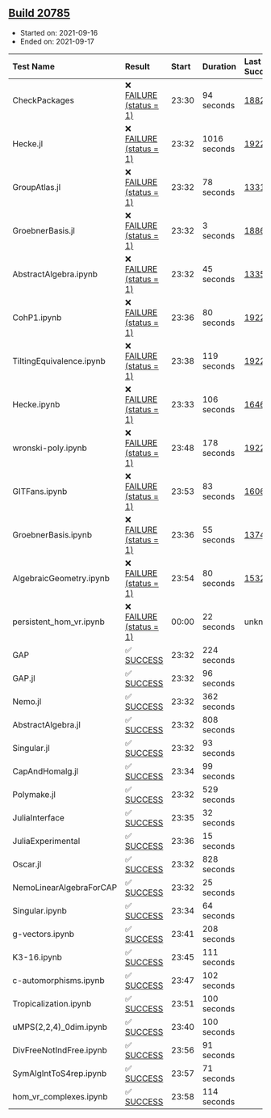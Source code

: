 ## [Build 20785](https://oscarci.mathematik.uni-kl.de/job/oscar/20785/)

* Started on: 2021-09-16
* Ended on: 2021-09-17

| Test Name    | Result | Start | Duration | Last Success | First Failure |
|:-------------|:-------|:------|:---------|:-------------|:--------------|
| CheckPackages | ❌ [FAILURE (status = 1)](https://oscarci.mathematik.uni-kl.de/job/oscar/20785/artifact/logs/build-20785/CheckPackages.log) | 23:30 | 94 seconds | [18822](https://oscarci.mathematik.uni-kl.de/job/oscar/18822/) | [18823](https://oscarci.mathematik.uni-kl.de/job/oscar/18823/) |
| Hecke.jl | ❌ [FAILURE (status = 1)](https://oscarci.mathematik.uni-kl.de/job/oscar/20785/artifact/logs/build-20785/Hecke.jl.log) | 23:32 | 1016 seconds | [19222](https://oscarci.mathematik.uni-kl.de/job/oscar/19222/) | [20152](https://oscarci.mathematik.uni-kl.de/job/oscar/20152/) |
| GroupAtlas.jl | ❌ [FAILURE (status = 1)](https://oscarci.mathematik.uni-kl.de/job/oscar/20785/artifact/logs/build-20785/GroupAtlas.jl.log) | 23:32 | 78 seconds | [13311](https://oscarci.mathematik.uni-kl.de/job/oscar/13311/) | [13312](https://oscarci.mathematik.uni-kl.de/job/oscar/13312/) |
| GroebnerBasis.jl | ❌ [FAILURE (status = 1)](https://oscarci.mathematik.uni-kl.de/job/oscar/20785/artifact/logs/build-20785/GroebnerBasis.jl.log) | 23:32 | 3 seconds | [18864](https://oscarci.mathematik.uni-kl.de/job/oscar/18864/) | [18865](https://oscarci.mathematik.uni-kl.de/job/oscar/18865/) |
| AbstractAlgebra.ipynb | ❌ [FAILURE (status = 1)](https://oscarci.mathematik.uni-kl.de/job/oscar/20785/artifact/logs/build-20785/AbstractAlgebra.ipynb.log) | 23:32 | 45 seconds | [13355](https://oscarci.mathematik.uni-kl.de/job/oscar/13355/) | [13356](https://oscarci.mathematik.uni-kl.de/job/oscar/13356/) |
| CohP1.ipynb | ❌ [FAILURE (status = 1)](https://oscarci.mathematik.uni-kl.de/job/oscar/20785/artifact/logs/build-20785/CohP1.ipynb.log) | 23:36 | 80 seconds | [19222](https://oscarci.mathematik.uni-kl.de/job/oscar/19222/) | [20152](https://oscarci.mathematik.uni-kl.de/job/oscar/20152/) |
| TiltingEquivalence.ipynb | ❌ [FAILURE (status = 1)](https://oscarci.mathematik.uni-kl.de/job/oscar/20785/artifact/logs/build-20785/TiltingEquivalence.ipynb.log) | 23:38 | 119 seconds | [19222](https://oscarci.mathematik.uni-kl.de/job/oscar/19222/) | [20152](https://oscarci.mathematik.uni-kl.de/job/oscar/20152/) |
| Hecke.ipynb | ❌ [FAILURE (status = 1)](https://oscarci.mathematik.uni-kl.de/job/oscar/20785/artifact/logs/build-20785/Hecke.ipynb.log) | 23:33 | 106 seconds | [16463](https://oscarci.mathematik.uni-kl.de/job/oscar/16463/) | [16464](https://oscarci.mathematik.uni-kl.de/job/oscar/16464/) |
| wronski-poly.ipynb | ❌ [FAILURE (status = 1)](https://oscarci.mathematik.uni-kl.de/job/oscar/20785/artifact/logs/build-20785/wronski-poly.ipynb.log) | 23:48 | 178 seconds | [19222](https://oscarci.mathematik.uni-kl.de/job/oscar/19222/) | [20152](https://oscarci.mathematik.uni-kl.de/job/oscar/20152/) |
| GITFans.ipynb | ❌ [FAILURE (status = 1)](https://oscarci.mathematik.uni-kl.de/job/oscar/20785/artifact/logs/build-20785/GITFans.ipynb.log) | 23:53 | 83 seconds | [16068](https://oscarci.mathematik.uni-kl.de/job/oscar/16068/) | [16069](https://oscarci.mathematik.uni-kl.de/job/oscar/16069/) |
| GroebnerBasis.ipynb | ❌ [FAILURE (status = 1)](https://oscarci.mathematik.uni-kl.de/job/oscar/20785/artifact/logs/build-20785/GroebnerBasis.ipynb.log) | 23:36 | 55 seconds | [13748](https://oscarci.mathematik.uni-kl.de/job/oscar/13748/) | [13749](https://oscarci.mathematik.uni-kl.de/job/oscar/13749/) |
| AlgebraicGeometry.ipynb | ❌ [FAILURE (status = 1)](https://oscarci.mathematik.uni-kl.de/job/oscar/20785/artifact/logs/build-20785/AlgebraicGeometry.ipynb.log) | 23:54 | 80 seconds | [15322](https://oscarci.mathematik.uni-kl.de/job/oscar/15322/) | [15323](https://oscarci.mathematik.uni-kl.de/job/oscar/15323/) |
| persistent_hom_vr.ipynb | ❌ [FAILURE (status = 1)](https://oscarci.mathematik.uni-kl.de/job/oscar/20785/artifact/logs/build-20785/persistent_hom_vr.ipynb.log) | 00:00 | 22 seconds | unknown | unknown |
| GAP | ✅ [SUCCESS](https://oscarci.mathematik.uni-kl.de/job/oscar/20785/artifact/logs/build-20785/GAP.log) | 23:32 | 224 seconds |  |  |
| GAP.jl | ✅ [SUCCESS](https://oscarci.mathematik.uni-kl.de/job/oscar/20785/artifact/logs/build-20785/GAP.jl.log) | 23:32 | 96 seconds |  |  |
| Nemo.jl | ✅ [SUCCESS](https://oscarci.mathematik.uni-kl.de/job/oscar/20785/artifact/logs/build-20785/Nemo.jl.log) | 23:32 | 362 seconds |  |  |
| AbstractAlgebra.jl | ✅ [SUCCESS](https://oscarci.mathematik.uni-kl.de/job/oscar/20785/artifact/logs/build-20785/AbstractAlgebra.jl.log) | 23:32 | 808 seconds |  |  |
| Singular.jl | ✅ [SUCCESS](https://oscarci.mathematik.uni-kl.de/job/oscar/20785/artifact/logs/build-20785/Singular.jl.log) | 23:32 | 93 seconds |  |  |
| CapAndHomalg.jl | ✅ [SUCCESS](https://oscarci.mathematik.uni-kl.de/job/oscar/20785/artifact/logs/build-20785/CapAndHomalg.jl.log) | 23:34 | 99 seconds |  |  |
| Polymake.jl | ✅ [SUCCESS](https://oscarci.mathematik.uni-kl.de/job/oscar/20785/artifact/logs/build-20785/Polymake.jl.log) | 23:32 | 529 seconds |  |  |
| JuliaInterface | ✅ [SUCCESS](https://oscarci.mathematik.uni-kl.de/job/oscar/20785/artifact/logs/build-20785/JuliaInterface.log) | 23:35 | 32 seconds |  |  |
| JuliaExperimental | ✅ [SUCCESS](https://oscarci.mathematik.uni-kl.de/job/oscar/20785/artifact/logs/build-20785/JuliaExperimental.log) | 23:36 | 15 seconds |  |  |
| Oscar.jl | ✅ [SUCCESS](https://oscarci.mathematik.uni-kl.de/job/oscar/20785/artifact/logs/build-20785/Oscar.jl.log) | 23:32 | 828 seconds |  |  |
| NemoLinearAlgebraForCAP | ✅ [SUCCESS](https://oscarci.mathematik.uni-kl.de/job/oscar/20785/artifact/logs/build-20785/NemoLinearAlgebraForCAP.log) | 23:32 | 25 seconds |  |  |
| Singular.ipynb | ✅ [SUCCESS](https://oscarci.mathematik.uni-kl.de/job/oscar/20785/artifact/logs/build-20785/Singular.ipynb.log) | 23:34 | 64 seconds |  |  |
| g-vectors.ipynb | ✅ [SUCCESS](https://oscarci.mathematik.uni-kl.de/job/oscar/20785/artifact/logs/build-20785/g-vectors.ipynb.log) | 23:41 | 208 seconds |  |  |
| K3-16.ipynb | ✅ [SUCCESS](https://oscarci.mathematik.uni-kl.de/job/oscar/20785/artifact/logs/build-20785/K3-16.ipynb.log) | 23:45 | 111 seconds |  |  |
| c-automorphisms.ipynb | ✅ [SUCCESS](https://oscarci.mathematik.uni-kl.de/job/oscar/20785/artifact/logs/build-20785/c-automorphisms.ipynb.log) | 23:47 | 102 seconds |  |  |
| Tropicalization.ipynb | ✅ [SUCCESS](https://oscarci.mathematik.uni-kl.de/job/oscar/20785/artifact/logs/build-20785/Tropicalization.ipynb.log) | 23:51 | 100 seconds |  |  |
| uMPS(2,2,4)_0dim.ipynb | ✅ [SUCCESS](https://oscarci.mathematik.uni-kl.de/job/oscar/20785/artifact/logs/build-20785/uMPS-2-2-4-_0dim.ipynb.log) | 23:40 | 100 seconds |  |  |
| DivFreeNotIndFree.ipynb | ✅ [SUCCESS](https://oscarci.mathematik.uni-kl.de/job/oscar/20785/artifact/logs/build-20785/DivFreeNotIndFree.ipynb.log) | 23:56 | 91 seconds |  |  |
| SymAlgIntToS4rep.ipynb | ✅ [SUCCESS](https://oscarci.mathematik.uni-kl.de/job/oscar/20785/artifact/logs/build-20785/SymAlgIntToS4rep.ipynb.log) | 23:57 | 71 seconds |  |  |
| hom_vr_complexes.ipynb | ✅ [SUCCESS](https://oscarci.mathematik.uni-kl.de/job/oscar/20785/artifact/logs/build-20785/hom_vr_complexes.ipynb.log) | 23:58 | 114 seconds |  |  |
